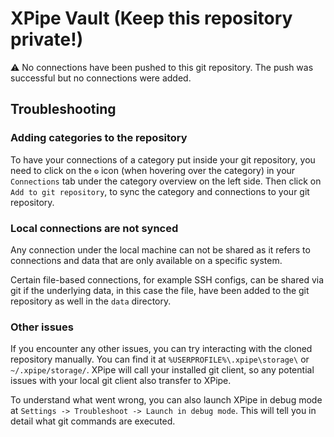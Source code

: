# XPipe Vault (Keep this repository private!)

⚠️ No connections have been pushed to this git repository.
The push was successful but no connections were added.

## Troubleshooting

### Adding categories to the repository

To have your connections of a category put inside your git repository,
you need to click on the `⚙️` icon (when hovering over the category)
in your `Connections` tab under the category overview on the left side.
Then click on `Add to git repository`, to sync the category and connections to your git repository.

### Local connections are not synced

Any connection under the local machine can not be shared as it refers to connections and data that are only available on a specific system.

Certain file-based connections, for example SSH configs, can be shared via git if the underlying data, in this case the file, have been added to the git repository as well in the `data` directory.

### Other issues

If you encounter any other issues, you can try interacting with the cloned repository manually.
You can find it at `%USERPROFILE%\.xpipe\storage\` or `~/.xpipe/storage/`.
XPipe will call your installed git client, so any potential issues with your local git client also transfer to XPipe.

To understand what went wrong, you can also launch XPipe in debug mode at `Settings -> Troubleshoot -> Launch in debug mode`.
This will tell you in detail what git commands are executed.
